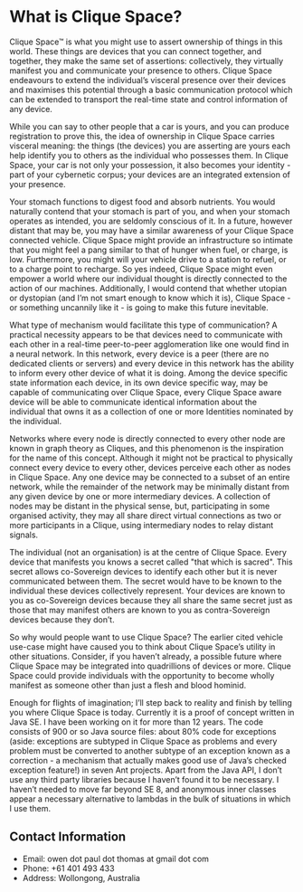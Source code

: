 # What is Clique Space?

Clique Space™ is what you might use to assert ownership of things in this world. These things
are devices that you can connect together, and together, they make the same set of assertions:
collectively, they virtually manifest you and communicate your presence to others. Clique Space
endeavours to extend the individual’s visceral presence over their devices and maximises this
potential through a basic communication protocol which can be extended to transport the
real-time state and control information of any device.

While you can say to other people that a car is yours, and you can produce registration to prove
this, the idea of ownership in Clique Space carries visceral meaning: the things (the devices)
you are asserting are yours each help identify you to others as the individual who possesses
them. In Clique Space, your car is not only your possession, it also becomes your identity - part
of your cybernetic corpus; your devices are an integrated extension of your presence.

Your stomach functions to digest food and absorb nutrients. You would naturally contend that
your stomach is part of you, and when your stomach operates as intended, you are seldomly
conscious of it. In a future, however distant that may be, you may have a similar awareness of
your Clique Space connected vehicle. Clique Space might provide an infrastructure so intimate
that you might feel a pang similar to that of hunger when fuel, or charge, is low. Furthermore,
you might will your vehicle drive to a station to refuel, or to a charge point to recharge. So yes
indeed, Clique Space might even empower a world where our individual thought is directly
connected to the action of our machines. Additionally, I would contend that whether utopian or
dystopian (and I’m not smart enough to know which it is), Clique Space - or something
uncannily like it - is going to make this future inevitable.

What type of mechanism would facilitate this type of communication? A practical necessity
appears to be that devices need to communicate with each other in a real-time peer-to-peer
agglomeration like one would find in a neural network. In this network, every device is a peer
(there are no dedicated clients or servers) and every device in this network has the ability to
inform every other device of what it is doing. Among the device specific state information each
device, in its own device specific way, may be capable of communicating over Clique Space,
every Clique Space aware device will be able to communicate identical information about the
individual that owns it as a collection of one or more Identities nominated by the individual.

Networks where every node is directly connected to every other node are known in graph theory
as Cliques, and this phenomenon is the inspiration for the name of this concept. Although it
might not be practical to physically connect every device to every other, devices perceive each
other as nodes in Clique Space. Any one device may be connected to a subset of an entire
network, while the remainder of the network may be minimally distant from any given device by
one or more intermediary devices. A collection of nodes may be distant in the physical sense,
but, participating in some organised activity, they may all share direct virtual connections as two
or more participants in a Clique, using intermediary nodes to relay distant signals.

The individual (not an organisation) is at the centre of Clique Space. Every device that
manifests you knows a secret called "that which is sacred". This secret allows co-Sovereign
devices to identify each other but it is never communicated between them. The secret would
have to be known to the individual these devices collectively represent. Your devices are known
to you as co-Sovereign devices because they all share the same secret just as those that may
manifest others are known to you as contra-Sovereign devices because they don’t.

So why would people want to use Clique Space? The earlier cited vehicle use-case might have
caused you to think about Clique Space’s utility in other situations. Consider, if you haven’t
already, a possible future where Clique Space may be integrated into quadrillions of devices or
more. Clique Space could provide individuals with the opportunity to become wholly manifest as
someone other than just a flesh and blood hominid.

Enough for flights of imagination; I’ll step back to reality and finish by telling you where Clique
Space is today. Currently it is a proof of concept written in Java SE. I have been working on it
for more than 12 years. The code consists of 900 or so Java source files: about 80% code for
exceptions (aside: exceptions are subtyped in Clique Space as problems and every problem
must be converted to another subtype of an exception known as a correction - a mechanism
that actually makes good use of Java’s checked exception feature!) in seven Ant projects. Apart
from the Java API, I don’t use any third party libraries because I haven’t found it to be
necessary. I haven’t needed to move far beyond SE 8, and anonymous inner classes appear a
necessary alternative to lambdas in the bulk of situations in which I use them.

## Contact Information ##

* Email:    owen dot paul dot thomas at gmail dot com
* Phone:    +61 401 493 433
* Address:  Wollongong, Australia

